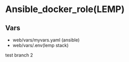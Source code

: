 # Ansible_docker_role(LEMP)
## Vars

- web/vars/myvars.yaml (ansible)
- web/vars/.env(lemp stack)


test branch 2